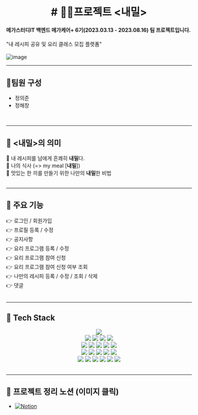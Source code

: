 <h1 align="center" >
# 🧑‍🌾프로젝트 <내밀>
</h1>  
  
#### 메가스터디IT 백엔드 메가케어+ 6기(2023.03.13 - 2023.08.16) 팀 프로젝트입니다.
"내 레시피 공유 및 요리 클래스 모집 플랫폼"<br> <br>
![image](https://github.com/euijooning/project_naemeal/assets/49093239/08c3638d-779f-49c6-af6c-8e13b8ec3971)
<br>


---

## 👤팀원 구성
- 정의준
- 정해창
<br>

----

## 🎁 <내밀>의 의미
🌈 내 레시피를 남에게 흔쾌히 **내밀**다. <br>
🌈 나의 식사 (=> my meal [**내밀**]) <br>
🌈 맛있는 한 끼를 만들기 위한 나만의 **내밀**한 비법<br><br>

----
## 🎁 주요 기능
👉 로그인 / 회원가입 <br>
👉 프로필 등록 / 수정 <br>
👉 공지사항 <br>
👉 요리 프로그램 등록 / 수정 <br>
👉 요리 프로그램 참여 신청 <br>
👉 요리 프로그램 참여 신청 여부 조회 <br>
👉 나만의 레시피 등록 / 수정 / 조회 / 삭제 <br>
👉 댓글 <br><br>

----
## 🎁 Tech Stack
<div align=center>
<img src="https://img.shields.io/badge/Java-FF7F00?style=for-the-badge&logo=openjdk&logoColor=white">
<br>
<img src="https://img.shields.io/badge/html5-E34F26?style=for-the-badge&logo=html5&logoColor=white">
<img src="https://img.shields.io/badge/css-1572B6?style=for-the-badge&logo=css3&logoColor=white">
<img src="https://img.shields.io/badge/javascript-F7DF1E?style=for-the-badge&logo=javascript&logoColor=black">
<img src="https://img.shields.io/badge/bootstrap-7952B3?style=for-the-badge&logo=bootstrap&logoColor=white">

<br>
<img src="https://img.shields.io/badge/spring-6DB33F?style=for-the-badge&logo=spring&logoColor=white">
<img src="https://img.shields.io/badge/springboot-6DB33F?style=for-the-badge&logo=springboot&logoColor=white">
<img src="https://img.shields.io/badge/Spring_Security-6DB33F?style=for-the-badge&logo=Spring-Security&logoColor=white">
<img src="https://img.shields.io/badge/Gradle-02303A?style=for-the-badge&logo=gradle&logoColor=white">
<img src="https://img.shields.io/badge/Hibernate-59666C?style=for-the-badge&logo=Hibernate&logoColor=white">

<br>

<img src="https://img.shields.io/badge/git-F05032?style=for-the-badge&logo=git&logoColor=white">
<img src="https://img.shields.io/badge/Github-181717?style=for-the-badge&logo=github&logoColor=white">
<img src="https://img.shields.io/badge/postman-FF6C37?style=for-the-badge&logo=postman&logoColor=white">
<img src="https://img.shields.io/badge/IntelliJ-000000?style=for-the-badge&logo=intellij-idea&logoColor=white">
<img src="https://img.shields.io/badge/windows-0078D4?style=for-the-badge&logo=Windows&logoColor=white">

<br>
<img src="https://img.shields.io/badge/Redis-DC382D?style=for-the-badge&logo=redis&logoColor=white">
<img src="https://img.shields.io/badge/mysql-003E98?style=for-the-badge&logo=mysql&logoColor=white">
<img src="https://img.shields.io/badge/Docker-2496ED?style=for-the-badge&logo=Docker&logoColor=white">

<img src="https://img.shields.io/badge/nginx-009639?style=for-the-badge&logo=nginx&logoColor=white">
<img src="https://img.shields.io/badge/AWS-FF9900?style=for-the-badge&logo=amazonaws&logoColor=white">
<img src="https://img.shields.io/badge/Amazon S3-569A31?style=for-the-badge&logo=amazons3&logoColor=white">

<br>

</div>

<br>

----

## 🎁 프로젝트 정리 노션 (이미지 클릭)
- [![Notion](https://img.shields.io/badge/Notion-000000?style=for-the-badge&logo=notion&logoColor=white)](https://luxurious-crepe-3fd.notion.site/a8404cbdb31b4f3eae2020eb0383b326?pvs=4)

<br>
